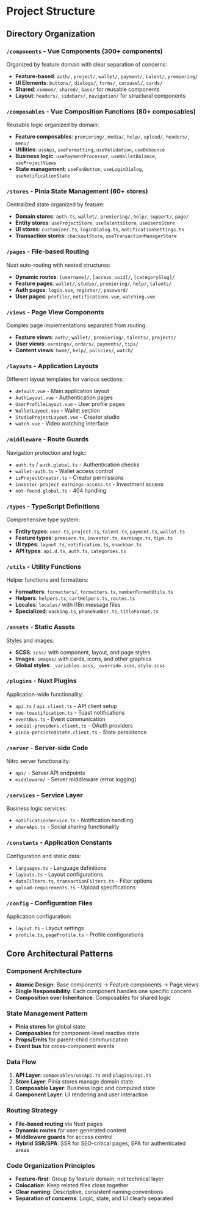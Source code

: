 # Project Structure

## Directory Organization

### `/components` - Vue Components (300+ components)
Organized by feature domain with clear separation of concerns:
- **Feature-based**: `auth/`, `project/`, `wallet/`, `payment/`, `talent/`, `premiering/`
- **UI Elements**: `buttons/`, `dialogs/`, `forms/`, `carousel/`, `cards/`
- **Shared**: `common/`, `shared/`, `base/` for reusable components
- **Layout**: `headers/`, `sidebars/`, `navigation/` for structural components

### `/composables` - Vue Composition Functions (80+ composables)
Reusable logic organized by domain:
- **Feature composables**: `premiering/`, `media/`, `help/`, `upload/`, `headers/`, `menu/`
- **Utilities**: `useApi`, `useFormatting`, `useValidation`, `useDebounce`
- **Business logic**: `usePaymentProcessor`, `useWalletBalance`, `useProjectViews`
- **State management**: `useFanButton`, `useLoginDialog`, `useNotificationState`

### `/stores` - Pinia State Management (60+ stores)
Centralized state organized by feature:
- **Domain stores**: `auth.ts`, `wallet/`, `premiering/`, `help/`, `support/`, `page/`
- **Entity stores**: `useProjectStore`, `useTalentsStore`, `useUsersStore`
- **UI stores**: `customizer.ts`, `loginDialog.ts`, `notificationSettings.ts`
- **Transaction stores**: `checkoutStore`, `useTransactionManagerStore`

### `/pages` - File-based Routing
Nuxt auto-routing with nested structures:
- **Dynamic routes**: `[username]/`, `[access_uuid]/`, `[categorySlug]/`
- **Feature pages**: `wallet/`, `studio/`, `premiering/`, `help/`, `talents/`
- **Auth pages**: `login.vue`, `register/`, `password/`
- **User pages**: `profile/`, `notifications.vue`, `watching.vue`

### `/views` - Page View Components
Complex page implementations separated from routing:
- **Feature views**: `auth/`, `wallet/`, `premiering/`, `talents/`, `projects/`
- **User views**: `earnings/`, `orders/`, `payments/`, `tips/`
- **Content views**: `home/`, `help/`, `policies/`, `watch/`

### `/layouts` - Application Layouts
Different layout templates for various sections:
- `default.vue` - Main application layout
- `AuthLayout.vue` - Authentication pages
- `UserProfileLayout.vue` - User profile pages
- `WalletLayout.vue` - Wallet section
- `StudioProjectLayout.vue` - Creator studio
- `watch.vue` - Video watching interface

### `/middleware` - Route Guards
Navigation protection and logic:
- `auth.ts` / `auth.global.ts` - Authentication checks
- `wallet-auth.ts` - Wallet access control
- `isProjectCreator.ts` - Creator permissions
- `investor-project-earnings-access.ts` - Investment access
- `not-found.global.ts` - 404 handling

### `/types` - TypeScript Definitions
Comprehensive type system:
- **Entity types**: `user.ts`, `project.ts`, `talent.ts`, `payment.ts`, `wallet.ts`
- **Feature types**: `premiere.ts`, `investor.ts`, `earnings.ts`, `tips.ts`
- **UI types**: `layout.ts`, `notification.ts`, `snackbar.ts`
- **API types**: `api.d.ts`, `auth.ts`, `categories.ts`

### `/utils` - Utility Functions
Helper functions and formatters:
- **Formatters**: `formatters/`, `formatters.ts`, `numberFormatUtils.ts`
- **Helpers**: `helpers.ts`, `cartHelpers.ts`, `routes.ts`
- **Locales**: `locales/` with i18n message files
- **Specialized**: `masking.ts`, `phoneNumber.ts`, `titleFormat.ts`

### `/assets` - Static Assets
Styles and images:
- **SCSS**: `scss/` with component, layout, and page styles
- **Images**: `images/` with cards, icons, and other graphics
- **Global styles**: `_variables.scss`, `_override.scss`, `style.scss`

### `/plugins` - Nuxt Plugins
Application-wide functionality:
- `api.ts` / `api.client.ts` - API client setup
- `vue-toastification.ts` - Toast notifications
- `eventBus.ts` - Event communication
- `social-providers.client.ts` - OAuth providers
- `pinia-persistedstate.client.ts` - State persistence

### `/server` - Server-side Code
Nitro server functionality:
- `api/` - Server API endpoints
- `middleware/` - Server middleware (error logging)

### `/services` - Service Layer
Business logic services:
- `notificationService.ts` - Notification handling
- `shareApi.ts` - Social sharing functionality

### `/constants` - Application Constants
Configuration and static data:
- `languages.ts` - Language definitions
- `layouts.ts` - Layout configurations
- `dataFilters.ts`, `transactionFilters.ts` - Filter options
- `upload-requirements.ts` - Upload specifications

### `/config` - Configuration Files
Application configuration:
- `layout.ts` - Layout settings
- `profile.ts`, `pageProfile.ts` - Profile configurations

## Core Architectural Patterns

### Component Architecture
- **Atomic Design**: Base components → Feature components → Page views
- **Single Responsibility**: Each component handles one specific concern
- **Composition over Inheritance**: Composables for shared logic

### State Management Pattern
- **Pinia stores** for global state
- **Composables** for component-level reactive state
- **Props/Emits** for parent-child communication
- **Event bus** for cross-component events

### Data Flow
1. **API Layer**: `composables/useApi.ts` and `plugins/api.ts`
2. **Store Layer**: Pinia stores manage domain state
3. **Composable Layer**: Business logic and computed state
4. **Component Layer**: UI rendering and user interaction

### Routing Strategy
- **File-based routing** via Nuxt pages
- **Dynamic routes** for user-generated content
- **Middleware guards** for access control
- **Hybrid SSR/SPA**: SSR for SEO-critical pages, SPA for authenticated areas

### Code Organization Principles
- **Feature-first**: Group by feature domain, not technical layer
- **Colocation**: Keep related files close together
- **Clear naming**: Descriptive, consistent naming conventions
- **Separation of concerns**: Logic, state, and UI clearly separated
